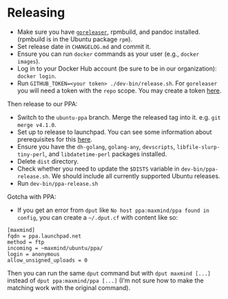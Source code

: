 # Releasing

* Make sure you have [`goreleaser`](https://goreleaser.com/), rpmbuild,
  and pandoc installed. (rpmbuild is in the Ubuntu package `rpm`).
* Set release date in `CHANGELOG.md` and commit it.
* Ensure you can run `docker` commands as your user (e.g., `docker
  images`).
* Log in to your Docker Hub account (be sure to be in our organization):
  `docker login`.
* Run `GITHUB_TOKEN=<your token> ./dev-bin/release.sh`. For `goreleaser` you
  will need a token with the `repo` scope. You may create a token
  [here](https://github.com/settings/tokens/new).

Then release to our PPA:

* Switch to the `ubuntu-ppa` branch. Merge the released tag into it. e.g.
  `git merge v4.1.0`.
* Set up to release to launchpad. You can see some information about
  prerequisites for this
  [here](https://github.com/maxmind/libmaxminddb/blob/main/README.dev.md).
* Ensure you have the `dh-golang`, `golang-any`, `devscripts`,
  `libfile-slurp-tiny-perl`, and `libdatetime-perl` packages installed.
* Delete `dist` directory.
* Check whether you need to update the `$DISTS` variable in
  `dev-bin/ppa-release.sh`. We should include all currently supported
  Ubuntu releases.
* Run `dev-bin/ppa-release.sh`

Gotcha with PPA:

* If you get an error from `dput` like `No host ppa:maxmind/ppa found in
  config`, you can create a `~/.dput.cf` with content like so:

```
[maxmind]
fqdn = ppa.launchpad.net
method = ftp
incoming = ~maxmind/ubuntu/ppa/
login = anonymous
allow_unsigned_uploads = 0
```

Then you can run the same `dput` command but with `dput maxmind [...]`
instead of `dput ppa:maxmind/ppa [...]` (I'm not sure how to make the
matching work with the original command).
